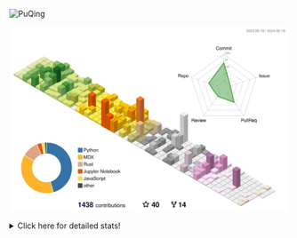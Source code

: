![PuQing](https://user-images.githubusercontent.com/27223114/171565019-9a56fae6-b08b-421f-99db-7e830da42371.png)

![](./profile-3d-contrib/profile-season-animate.svg)

<details>
<summary>Click here for detailed stats!</summary>

<!--START_SECTION:waka-->
![Lines of code](https://img.shields.io/badge/From%20Hello%20World%20I%27ve%20Written-1.4%20million%20lines%20of%20code-blue)

**🐱 My GitHub Data** 

> 📦 395.9 kB Used in GitHub's Storage 
 > 
> 🏆 378 Contributions in the Year 2024
 > 
> 🚫 Not Opted to Hire
 > 
> 📜 46 Public Repositories 
 > 
> 🔑 29 Private Repositories 
 > 
**I'm an Early 🐤** 

```text
🌞 Morning                612 commits         ██░░░░░░░░░░░░░░░░░░░░░░░   07.96 % 
🌆 Daytime                3634 commits        ████████████░░░░░░░░░░░░░   47.28 % 
🌃 Evening                1520 commits        █████░░░░░░░░░░░░░░░░░░░░   19.78 % 
🌙 Night                  1920 commits        ██████░░░░░░░░░░░░░░░░░░░   24.98 % 
```


📊 **This Week I Spent My Time On** 

```text
💬 Programming Languages: 
Browsing                 11 hrs 37 mins      █████████░░░░░░░░░░░░░░░░   36.28 % 
GitHubing                4 hrs 50 mins       ████░░░░░░░░░░░░░░░░░░░░░   15.12 % 
Python                   4 hrs 20 mins       ███░░░░░░░░░░░░░░░░░░░░░░   13.56 % 
CLI                      3 hrs 28 mins       ███░░░░░░░░░░░░░░░░░░░░░░   10.85 % 
Searching                3 hrs 11 mins       ██░░░░░░░░░░░░░░░░░░░░░░░   09.97 % 

🔥 Editors: 
Chrome                   21 hrs 49 mins      █████████████████░░░░░░░░   68.10 % 
VS Code                  6 hrs 35 mins       █████░░░░░░░░░░░░░░░░░░░░   20.57 % 
fish                     3 hrs 28 mins       ███░░░░░░░░░░░░░░░░░░░░░░   10.85 % 
Obsidian                 9 mins              ░░░░░░░░░░░░░░░░░░░░░░░░░   00.47 % 

💻 Operating System: 
Mac                      25 hrs 31 mins      ████████████████████░░░░░   79.60 % 
Linux                    5 hrs 43 mins       ████░░░░░░░░░░░░░░░░░░░░░   17.88 % 
WSL                      48 mins             █░░░░░░░░░░░░░░░░░░░░░░░░   02.52 % 
```


<!--END_SECTION:waka-->
</details>
